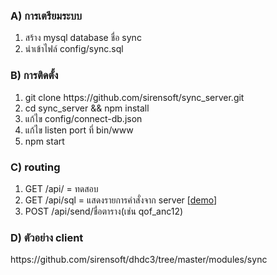 <h3>A) การเตรียมระบบ</h3>
<ol>
<li>สร้าง mysql database ชื่อ sync</li>
<li>นำเข้าไฟล์ config/sync.sql</li>
</ol>

<h3>B) การติดตั้ง</h3>
<ol>
<li>git clone https://github.com/sirensoft/sync_server.git</li>
<li>cd sync_server && npm install</li>
<li>แก้ไข config/connect-db.json </li>
<li>แก้ไข listen port ที่ bin/www </li>
<li>npm start</li>
</ol>

<h3>C) routing</h3>
<ol>
<li>GET  /api/ = ทดสอบ</li>
<li>GET  /api/sql = แสดงรายการคำสั่งจาก server  [<a href='http://61.19.22.108:3001/api/sql' target='_blank'>demo</a>]</li>
<li>POST /api/send/ชื่อตาราง(เช่น qof_anc12)</li>
</ol>

<h3>D) ตัวอย่าง client</h3>
https://github.com/sirensoft/dhdc3/tree/master/modules/sync
